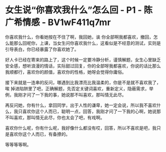 # 女生说“你喜欢我什么”怎么回 - P1 - 陈广希情感 - BV1wF411q7mr

你喜欢我什么，你看她按在不住了啊，我回她，诶 你全部啊我都喜欢，撤回，怎么能那么回呢你，上课，当女生问你喜欢我什么，这看似是不经意的测试，实则是引导表白，你已经暴露了你喜欢她了。

好人卡已经在寄来的路上了，这个时候一定要冷静分析，谨慎解题，女生心里缺乏安全感，想听浪漫的情话，实际甜过回复，你的全部呀我都喜欢，你说的话比那么我顺都行，喜欢你的颜值，喜欢你的性格，她呀会觉得你庸俗。

接下来就是一连串的反问，哪遇到比我漂亮比我温柔的，你是不是就不喜欢我了，唉 掉进陷阱里了吧，正确解题，先否定关键词喜欢，重新定义，隐蔽需求，举例，我刚才问了一下我的事，她说那不叫喜欢，那叫情无此尽。

再反问她，你有什么，拿回同学，出于人性的谦卑，她一定会说，所以我不喜欢什么，我只喜欢你这个人而已，聪明一点，回答，我刚才问了一下我的心啊，她说那不叫喜欢，那叫情无此尽，你也太会了吧，有戏啊。

喜欢你什么呢，你有什么呢，我好像什么都没有哎，回答，所以不喜欢是吧，我只是喜欢你这个人而已，有备撩的。

等等等等啊。
